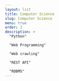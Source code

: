 ```yaml
---
layout: list
title: Computer Science
slug: Computer Science
menu: true
order: 2
description: >
  "Python"

  "Web Programming"

  "Web crawling"

  "REST API"

  "RDBMS"
---
```

